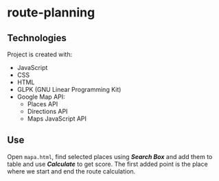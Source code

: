 # route-planning


## Technologies
Project is created with:
* JavaScript
* CSS
* HTML
* GLPK (GNU Linear Programming Kit) 
* Google Map API:
  * Places API
  * Directions API
  * Maps JavaScript API

## Use 
Open <code>mapa.html</code>, find selected places using ***Search Box*** and add them to table and use ***Calculate*** to get score. The first added point is the place where we start and end the route calculation.
